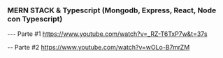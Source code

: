 ### MERN STACK & Typescript (Mongodb, Express, React, Node con Typescript)

--- Parte #1
https://www.youtube.com/watch?v=_RZ-T6TxP7w&t=37s

-- Parte #2
https://www.youtube.com/watch?v=wOLo-B7mrZM